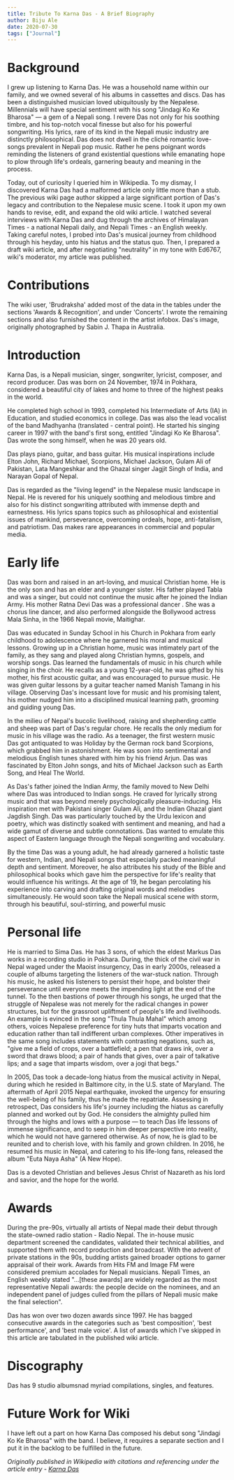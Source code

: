 ```yaml
---
title: Tribute To Karna Das - A Brief Biography
author: Biju Ale
date: 2020-07-30
tags: ["Journal"]
---
```


<TOC headings={props.headings} />

# Background

I grew up listening to Karna Das. He was a household name within our family, and we owned several of his albums in cassettes and discs. Das has been a distinguished musician loved ubiquitously by the Nepalese. Millennials will have special sentiment with his song "Jindagi Ko Ke Bharosa" — a gem of a Nepali song. I revere Das not only for his soothing timbre, and his top-notch vocal finesse but also for his powerful songwriting. His lyrics, rare of its kind in the Nepali music industry are distinctly philosophical. Das does not dwell in the cliché romantic love-songs prevalent in Nepali pop music. Rather he pens poignant words reminding the listeners of grand existential questions while emanating hope to plow through life's ordeals, garnering beauty and meaning in the process.

Today, out of curiosity I queried him in Wikipedia. To my dismay, I discovered Karna Das had a malformed article only little more than a stub. The previous wiki page author skipped a large significant portion of Das's legacy and contribution to the Nepalese music scene. I took it upon my own hands to revise, edit, and expand the old wiki article. I watched several interviews with Karna Das and dug through the archives of Himalayan Times - a national Nepali daily, and Nepali Times - an English weekly. Taking careful notes, I probed into Das's musical journey from childhood through his heyday, unto his hiatus and the status quo. Then, I prepared a draft wiki article, and after negotiating "neutrality" in my tone with Ed6767, wiki's moderator, my article was published.

# Contributions

The wiki user, 'Brudraksha' added most of the data in the tables under the sections 'Awards & Recognition', and under 'Concerts'. I wrote the remaining sections and also furnished the content in the artist infobox. Das's image, originally photographed by Sabin J. Thapa in Australia.

# Introduction

Karna Das, is a Nepali musician, singer, songwriter, lyricist, composer, and record producer. Das was born on 24 November, 1974 in Pokhara, considered a beautiful city of lakes and home to three of the highest peaks in the world.

He completed high school in 1993, completed his Intermediate of Arts (IA) in Education, and studied economics in college. Das was also the lead vocalist of the band Madhyanha (translated - central point). He started his singing career in 1997 with the band's first song, entitled "Jindagi Ko Ke Bharosa". Das wrote the song himself, when he was 20 years old.

Das plays piano, guitar, and bass guitar. His musical inspirations include Elton John, Richard Michael, Scorpions, Michael Jackson, Gulam Ali of Pakistan, Lata Mangeshkar and the Ghazal singer Jagjit Singh of India, and Narayan Gopal of Nepal.

Das is regarded as the "living legend" in the Nepalese music landscape in Nepal. He is revered for his uniquely soothing and melodious timbre and also for his distinct songwriting attributed with immense depth and earnestness. His lyrics spans topics such as philosophical and existential issues of mankind, perseverance, overcoming ordeals, hope, anti-fatalism, and patriotism. Das makes rare appearances in commercial and popular media.

# Early life

Das was born and raised in an art-loving, and musical Christian home. He is the only son and has an elder and a younger sister. His father played Tabla and was a singer, but could not continue the music after he joined the Indian Army. His mother Ratna Devi Das was a professional dancer . She was a chorus line dancer, and also performed alongside the Bollywood actress Mala Sinha, in the 1966 Nepali movie, Maitighar.

Das was educated in Sunday School in his Church in Pokhara from early childhood to adolescence where he garnered his moral and musical lessons. Growing up in a Christian home, music was intimately part of the family, as they sang and played along Christian hymns, gospels, and worship songs. Das learned the fundamentals of music in his church while singing in the choir. He recalls as a young 12-year-old, he was gifted by his mother, his first acoustic guitar, and was encouraged to pursue music. He was given guitar lessons by a guitar teacher named Manish Tamang in his village. Observing Das's incessant love for music and his promising talent, his mother nudged him into a disciplined musical learning path, grooming and guiding young Das.

In the milieu of Nepal's bucolic livelihood, raising and shepherding cattle and sheep was part of Das's regular chore. He recalls the only medium for music in his village was the radio. As a teenager, the first western music Das got antiquated to was Holiday by the German rock band Scorpions, which grabbed him in astonishment. He was soon into sentimental and melodious English tunes shared with him by his friend Arjun. Das was fascinated by Elton John songs, and hits of Michael Jackson such as Earth Song, and Heal The World.

As Das's father joined the Indian Army, the family moved to New Delhi where Das was introduced to Indian songs. He craved for lyrically strong music and that was beyond merely psychologically pleasure-inducing. His inspiration met with Pakistani singer Gulam Ali, and the Indian Ghazal giant Jagdish Singh. Das was particularly touched by the Urdu lexicon and poetry, which was distinctly soaked with sentiment and meaning, and had a wide gamut of diverse and subtle connotations. Das wanted to emulate this aspect of Eastern language through the Nepali songwriting and vocabulary.

By the time Das was a young adult, he had already garnered a holistic taste for western, Indian, and Nepali songs that especially packed meaningful depth and sentiment. Moreover, he also attributes his study of the Bible and philosophical books which gave him the perspective for life's reality that would influence his writings. At the age of 19, he began percolating his experience into carving and drafting original words and melodies simultaneously. He would soon take the Nepali musical scene with storm, through his beautiful, soul-stirring, and powerful music

# Personal life

He is married to Sima Das. He has 3 sons, of which the eldest Markus Das works in a recording studio in Pokhara. During, the thick of the civil war in Nepal waged under the Maoist insurgency, Das in early 2000s, released a couple of albums targeting the listeners of the war-stuck nation. Through his music, he asked his listeners to persist their hope, and bolster their perseverance until everyone meets the impending light at the end of the tunnel. To the then bastions of power through his songs, he urged that the struggle of Nepalese was not merely for the radical changes in power structures, but for the grassroot upliftment of people's life and livelihoods. An example is evinced in the song "Thula Thula Mahal" which among others, voices Nepalese preference for tiny huts that imparts vocation and education rather than tall indifferent urban complexes. Other imperatives in the same song includes statements with contrasting negations, such as, "give me a field of crops, over a battlefield; a pen that draws ink, over a sword that draws blood; a pair of hands that gives, over a pair of talkative lips; and a sage that imparts wisdom, over a jogi that begs."

In 2005, Das took a decade-long hiatus from the musical activity in Nepal, during which he resided in Baltimore city, in the U.S. state of Maryland. The aftermath of April 2015 Nepal earthquake, invoked the urgency for ensuring the well-being of his family, thus he made the repatriate. Assessing in retrospect, Das considers his life's journey including the hiatus as carefully planned and worked out by God. He considers the almighty pulled him through the highs and lows with a purpose — to teach Das life lessons of immense significance, and to seep in him deeper perspective into reality, which he would not have garnered otherwise. As of now, he is glad to be reunited and to cherish love, with his family and grown children. In 2016, he resumed his music in Nepal, and catering to his life-long fans, released the album "Euta Naya Asha" (A New Hope).

Das is a devoted Christian and believes Jesus Christ of Nazareth as his lord and savior, and the hope for the world.

# Awards

During the pre-90s, virtually all artists of Nepal made their debut through the state-owned radio station - Radio Nepal. The in-house music department screened the candidates, validated their technical abilities, and supported them with record production and broadcast. With the advent of private stations in the 90s, budding artists gained broader options to garner appraisal of their work. Awards from Hits FM and Image FM were considered premium accolades for Nepali musicians. Nepali Times, an English weekly stated "...[these awards] are widely regarded as the most representative Nepali awards: the people decide on the nominees, and an independent panel of judges culled from the pillars of Nepali music make the final selection".

Das has won over two dozen awards since 1997. He has bagged consecutive awards in the categories such as 'best composition', 'best performance', and 'best male voice'. A list of awards which I've skipped in this article are tabulated in the published wiki article.

# Discography

Das has 9 studio albumsnad myriad compilations, singles, and features.

# Future Work for Wiki

I have left out a part on how Karna Das composed his debut song "Jindagi Ko Ke Bharosa" with the band. I believe, it requires a separate section and I put it in the backlog to be fulfilled in the future.

_Originally published in Wikipedia with citations and referencing under the article
entry - [Karna Das](https://en.wikipedia.org/wiki/Karna_Das)_
